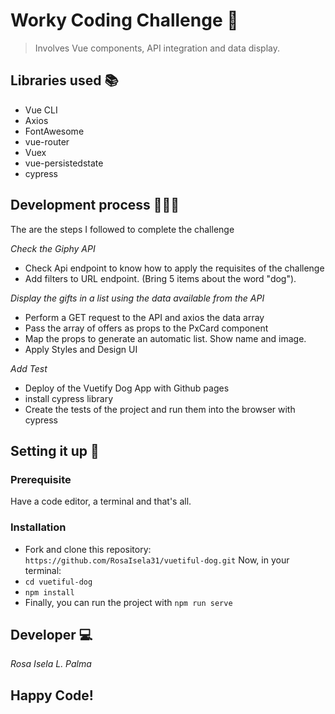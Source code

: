 # Worky Coding Challenge 🚀

> Involves Vue components, API integration and data display.

## Libraries used 📚

- Vue CLI
- Axios
- FontAwesome
- vue-router
- Vuex
- vue-persistedstate
- cypress

## Development process 👷🏽‍♀️

The are the steps I followed to complete the challenge

_Check the Giphy API_

- Check Api endpoint to know how to apply the requisites of the challenge
- Add filters to URL endpoint. (Bring 5 items about the word "dog").

_Display the gifts in a list using the data available from the API_

- Perform a GET request to the API and axios the data array
- Pass the array of offers as props to the PxCard component
- Map the props to generate an automatic list. Show name and image.
- Apply Styles and Design UI

_Add Test_

- Deploy of the Vuetify Dog App with Github pages
- install cypress library
- Create the tests of the project and run them into the browser with cypress

## Setting it up 🔧

### Prerequisite

Have a code editor, a terminal and that's all.

### Installation

- Fork and clone this repository: `https://github.com/RosaIsela31/vuetiful-dog.git`
  Now, in your terminal:
- `cd vuetiful-dog`
- `npm install`
- Finally, you can run the project with `npm run serve`

## Developer 💻

_Rosa Isela L. Palma_

## Happy Code!
